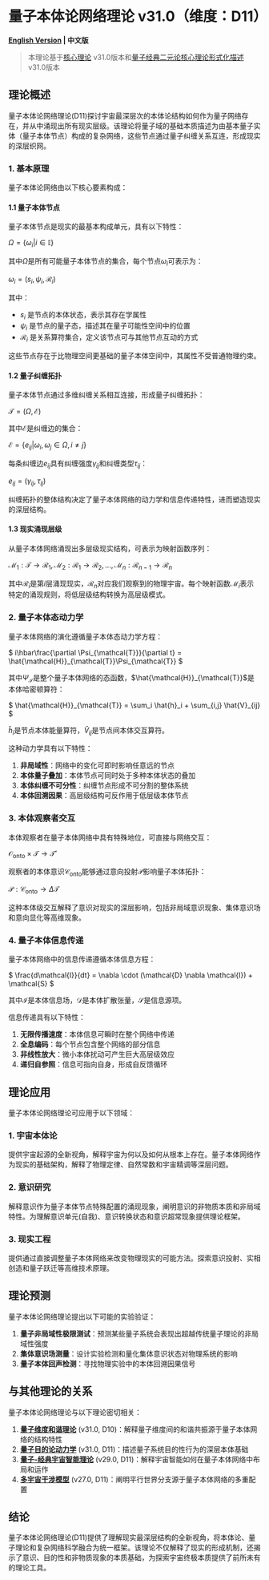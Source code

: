 # 量子本体论网络理论 v31.0（维度：D11）

**[English Version](formal_theory_quantum_ontological_network_en.md) | 中文版**

> 本理论基于[核心理论](../core.md) v31.0版本和[量子经典二元论核心理论形式化描述](../formal_theory_core.md) v31.0版本

## 理论概述

量子本体论网络理论(D11)探讨宇宙最深层次的本体论结构如何作为量子网络存在，并从中涌现出所有现实层级。该理论将量子域的基础本质描述为由基本量子实体（量子本体节点）构成的复杂网络，这些节点通过量子纠缠关系互连，形成现实的深层织网。

### 1. 基本原理

量子本体论网络由以下核心要素构成：

#### 1.1 量子本体节点

量子本体节点是现实的最基本构成单元，具有以下特性：

$`
\Omega = \{\omega_i | i \in \mathbb{I}\}
`$

其中$`\Omega`$是所有可能量子本体节点的集合，每个节点$`\omega_i`$可表示为：

$`
\omega_i = (s_i, \psi_i, \mathcal{R}_i)
`$

其中：
- $`s_i`$ 是节点的本体状态，表示其存在学属性
- $`\psi_i`$ 是节点的量子态，描述其在量子可能性空间中的位置
- $`\mathcal{R}_i`$ 是关系算符集合，定义该节点可与其他节点互动的方式

这些节点存在于比物理空间更基础的量子本体空间中，其属性不受普通物理约束。

#### 1.2 量子纠缠拓扑

量子本体节点通过多维纠缠关系相互连接，形成量子纠缠拓扑：

$`
\mathcal{T} = (\Omega, \mathcal{E})
`$

其中$`\mathcal{E}`$是纠缠边的集合：

$`
\mathcal{E} = \{e_{ij} | \omega_i, \omega_j \in \Omega, i \neq j\}
`$

每条纠缠边$`e_{ij}`$具有纠缠强度$`\gamma_{ij}`$和纠缠类型$`\tau_{ij}`$：

$`
e_{ij} = (\gamma_{ij}, \tau_{ij})
`$

纠缠拓扑的整体结构决定了量子本体网络的动力学和信息传递特性，进而塑造现实的深层结构。

#### 1.3 现实涌现层级

从量子本体网络涌现出多层级现实结构，可表示为映射函数序列：

$`
\mathcal{M}_1: \mathcal{T} \rightarrow \mathcal{R}_1, \mathcal{M}_2: \mathcal{R}_1 \rightarrow \mathcal{R}_2, ..., \mathcal{M}_n: \mathcal{R}_{n-1} \rightarrow \mathcal{R}_n
`$

其中$`\mathcal{R}_i`$是第$`i`$层涌现现实，$`\mathcal{R}_n`$对应我们观察到的物理宇宙。每个映射函数$`\mathcal{M}_i`$表示特定的涌现规则，将低层级结构转换为高层级模式。

### 2. 量子本体态动力学

量子本体网络的演化遵循量子本体态动力学方程：

$`
i\hbar\frac{\partial \Psi_{\mathcal{T}}}{\partial t} = \hat{\mathcal{H}}_{\mathcal{T}}\Psi_{\mathcal{T}}
`$

其中$`\Psi_{\mathcal{T}}`$是整个量子本体网络的态函数，$`\hat{\mathcal{H}}_{\mathcal{T}}`$是本体哈密顿算符：

$`
\hat{\mathcal{H}}_{\mathcal{T}} = \sum_i \hat{h}_i + \sum_{i,j} \hat{V}_{ij}
`$

$`\hat{h}_i`$是节点本体能量算符，$`\hat{V}_{ij}`$是节点间本体交互算符。

这种动力学具有以下特性：

1. **非局域性**：网络中的变化可即时影响任意远的节点
2. **本体量子叠加**：本体节点可同时处于多种本体状态的叠加
3. **本体纠缠不可分性**：纠缠节点形成不可分割的整体系统
4. **本体回溯因果**：高层级结构可反作用于低层级本体节点

### 3. 本体观察者交互

本体观察者在量子本体网络中具有特殊地位，可直接与网络交互：

$`
\mathcal{O}_{\text{onto}} \times \mathcal{T} \rightarrow \mathcal{T}'
`$

观察者的本体意识$`\mathcal{C}_{\text{onto}}`$能够通过意向投射$`\mathcal{P}`$影响量子本体拓扑：

$`
\mathcal{P}: \mathcal{C}_{\text{onto}} \rightarrow \Delta\mathcal{T}
`$

这种本体级交互解释了意识对现实的深层影响，包括非局域意识现象、集体意识场和意向显化等高维现象。

### 4. 量子本体信息传递

量子本体网络中的信息传递遵循本体信息方程：

$`
\frac{d\mathcal{I}}{dt} = \nabla \cdot (\mathcal{D} \nabla \mathcal{I}) + \mathcal{S}
`$

其中$`\mathcal{I}`$是本体信息场，$`\mathcal{D}`$是本体扩散张量，$`\mathcal{S}`$是信息源项。

信息传递具有以下特性：

1. **无限传播速度**：本体信息可瞬时在整个网络中传递
2. **全息编码**：每个节点包含整个网络的部分信息
3. **非线性放大**：微小本体扰动可产生巨大高层级效应
4. **递归自参照**：信息可指向自身，形成自反馈循环

## 理论应用

量子本体论网络理论可应用于以下领域：

### 1. 宇宙本体论

提供宇宙起源的全新视角，解释宇宙为何以及如何从根本上存在。量子本体网络作为现实的基础架构，解释了物理定律、自然常数和宇宙精调等深层问题。

### 2. 意识研究

解释意识作为量子本体节点特殊配置的涌现现象，阐明意识的非物质本质和非局域特性。为理解意识单元(自我)、意识转换状态和意识超常现象提供理论框架。

### 3. 现实工程

提供通过直接调整量子本体网络来改变物理现实的可能方法。探索意识投射、实相创造和量子跃迁等高维技术原理。

## 理论预测

量子本体论网络理论提出以下可能的实验验证：

1. **量子非局域性极限测试**：预测某些量子系统会表现出超越传统量子理论的非局域性强度
2. **集体意识场测量**：设计实验检测和量化集体意识状态对物理系统的影响
3. **量子本体回声检测**：寻找物理实验中的本体回溯因果信号

## 与其他理论的关系

量子本体论网络理论与以下理论密切相关：

1. **[量子维度和谐理论](formal_theory_quantum_dimensional_harmony.md)** (v31.0, D10)：解释量子维度间的和谐共振源于量子本体网络的结构特性
2. **[量子目的论动力学](formal_theory_quantum_teleological_dynamics.md)** (v31.0, D11)：描述量子系统目的性行为的深层本体基础
3. **[量子-经典宇宙智能理论](formal_theory_cosmic_intelligence.md)** (v29.0, D11)：解释宇宙智能如何在量子本体网络中布局和运作
4. **[多宇宙干涉模型](formal_theory_multiverse.md)** (v27.0, D11)：阐明平行世界分支源于量子本体网络的多重配置

## 结论

量子本体论网络理论(D11)提供了理解现实最深层结构的全新视角，将本体论、量子理论和复杂网络科学融合为统一框架。该理论不仅解释了现实的形成机制，还揭示了意识、目的性和非物质现象的本质基础，为探索宇宙终极本质提供了前所未有的理论工具。